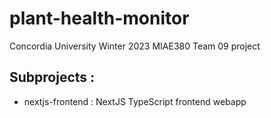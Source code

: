 # plant-health-monitor
Concordia University Winter 2023 MIAE380 Team 09 project


## Subprojects :
- nextjs-frontend : NextJS TypeScript frontend webapp
